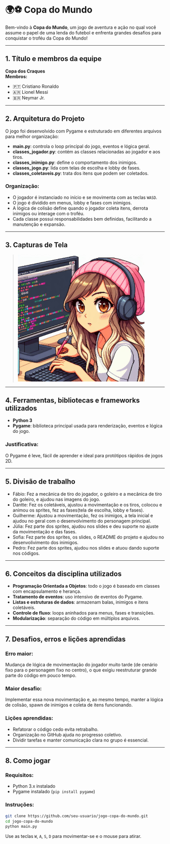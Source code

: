 # 🌍⚽ Copa do Mundo

Bem-vindo à **Copa do Mundo**, um jogo de aventura e ação no qual você assume o papel de uma lenda do futebol e enfrenta grandes desafios para conquistar o troféu da Copa do Mundo!

---

## 1. Título e membros da equipe
**Copa dos Craques**  
**Membros:**  
- 🇵🇹 Cristiano Ronaldo  
- 🇦🇷 Lionel Messi
- 🇧🇷 Neymar Jr.  

---

## 2. Arquitetura do Projeto

O jogo foi desenvolvido com Pygame e estruturado em diferentes arquivos para melhor organização:

- **main.py**: controla o loop principal do jogo, eventos e lógica geral.
- **classes_jogador.py**: contém as classes relacionadas ao jogador e aos tiros.
- **classes_inimigo.py**: define o comportamento dos inimigos.
- **classes_jogo.py**: lida com telas de escolha e lobby de fases.
- **classes_coletaveis.py**: trata dos itens que podem ser coletados.

### Organização:
- O jogador é instanciado no início e se movimenta com as teclas `WASD`.
- O jogo é dividido em menus, lobby e fases com inimigos.
- A lógica de colisão define quando o jogador coleta itens, derrota inimigos ou interage com o troféu.
- Cada classe possui responsabilidades bem definidas, facilitando a manutenção e expansão.

---

## 3. Capturas de Tela

> <img alt="Coding" width="400" src="https://github.com/sofiaremides/sofiaremides/blob/main/_c1e773b7-acab-4050-b25d-de266857700b.jpeg">

---

## 4. Ferramentas, bibliotecas e frameworks utilizados

- **Python 3**
- **Pygame**: biblioteca principal usada para renderização, eventos e lógica do jogo.

### Justificativa:
O Pygame é leve, fácil de aprender e ideal para protótipos rápidos de jogos 2D.

---

## 5. Divisão de trabalho

- Fábio: Fez a mecânica de tiro do jogador, o goleiro e a mecânica de tiro do goleiro, e ajudou nas imagens do jogo.
- Dantte: Fez os coletáveis, ajustou a movimentação e os tiros, colocou e animou os sprites, fez as fases(tela de escolha, lobby e fases).
- Guilherme: Ajustou a movimentação, fez os inimigos, a tela inicial e ajudou no geral com o desenvolvimento do personagem principal.
- Júlia: Fez parte dos sprites, ajudou nos slides e deu suporte no ajuste da movimentação e das fases.
- Sofia: Fez parte dos sprites, os slides, o README do projeto e ajudou no desenvolivimento dos inimigos.
- Pedro: Fez parte dos sprites, ajudou nos slides e atuou dando suporte nos códigos.

---

## 6. Conceitos da disciplina utilizados

- **Programação Orientada a Objetos**: todo o jogo é baseado em classes com encapsulamento e herança.
- **Tratamento de eventos**: uso intensivo de eventos do Pygame.
- **Listas e estruturas de dados**: armazenam balas, inimigos e itens coletáveis.
- **Controle de fluxo**: loops aninhados para menus, fases e transições.
- **Modularização**: separação do código em múltiplos arquivos.

---

## 7. Desafios, erros e lições aprendidas

### Erro maior:
Mudança de lógica de movimentação do jogador muito tarde (de cenário fixo para o personagem fixo no centro), o que exigiu reestruturar grande parte do código em pouco tempo.

### Maior desafio:
Implementar essa nova movimentação e, ao mesmo tempo, manter a lógica de colisão, spawn de inimigos e coleta de itens funcionando.

### Lições aprendidas:
- Refatorar o código cedo evita retrabalho.
- Organização no GitHub ajuda no progresso coletivo.
- Dividir tarefas e manter comunicação clara no grupo é essencial.

---

## 8. Como jogar

### Requisitos:
- Python 3.x instalado
- Pygame instalado (`pip install pygame`)

### Instruções:

```bash
git clone https://github.com/seu-usuario/jogo-copa-do-mundo.git
cd jogo-copa-do-mundo
python main.py
```

Use as teclas `W`, `A`, `S`, `D` para movimentar-se e o mouse para atirar.
